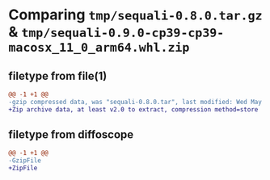 # Comparing `tmp/sequali-0.8.0.tar.gz` & `tmp/sequali-0.9.0-cp39-cp39-macosx_11_0_arm64.whl.zip`

## filetype from file(1)

```diff
@@ -1 +1 @@
-gzip compressed data, was "sequali-0.8.0.tar", last modified: Wed May  8 14:54:28 2024, max compression
+Zip archive data, at least v2.0 to extract, compression method=store
```

## filetype from diffoscope

```diff
@@ -1 +1 @@
-GzipFile
+ZipFile
```

